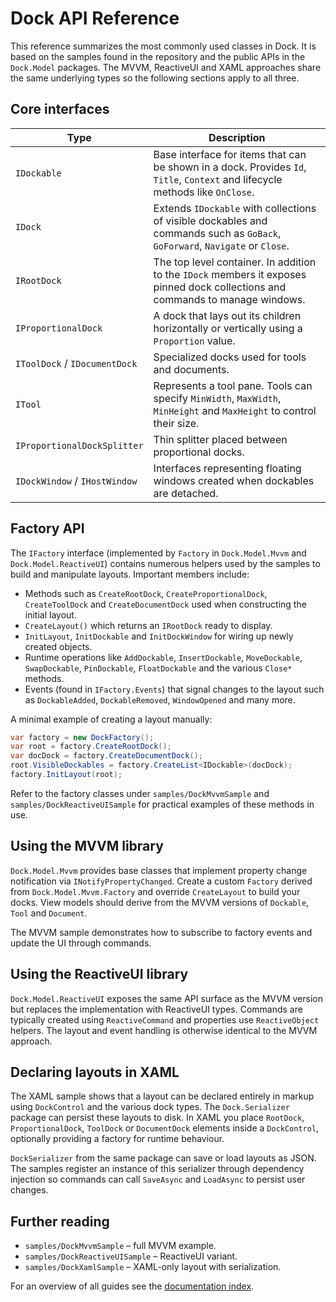 # Dock API Reference

This reference summarizes the most commonly used classes in Dock. It is based on the samples found in the repository and the public APIs in the `Dock.Model` packages. The MVVM, ReactiveUI and XAML approaches share the same underlying types so the following sections apply to all three.

## Core interfaces

| Type | Description |
| --- | --- |
| `IDockable` | Base interface for items that can be shown in a dock. Provides `Id`, `Title`, `Context` and lifecycle methods like `OnClose`. |
| `IDock` | Extends `IDockable` with collections of visible dockables and commands such as `GoBack`, `GoForward`, `Navigate` or `Close`. |
| `IRootDock` | The top level container. In addition to the `IDock` members it exposes pinned dock collections and commands to manage windows. |
| `IProportionalDock` | A dock that lays out its children horizontally or vertically using a `Proportion` value. |
| `IToolDock` / `IDocumentDock` | Specialized docks used for tools and documents. |
| `ITool` | Represents a tool pane. Tools can specify `MinWidth`, `MaxWidth`, `MinHeight` and `MaxHeight` to control their size. |
| `IProportionalDockSplitter` | Thin splitter placed between proportional docks. |
| `IDockWindow` / `IHostWindow` | Interfaces representing floating windows created when dockables are detached. |

## Factory API

The `IFactory` interface (implemented by `Factory` in `Dock.Model.Mvvm` and `Dock.Model.ReactiveUI`) contains numerous helpers used by the samples to build and manipulate layouts. Important members include:

- Methods such as `CreateRootDock`, `CreateProportionalDock`, `CreateToolDock` and `CreateDocumentDock` used when constructing the initial layout.
- `CreateLayout()` which returns an `IRootDock` ready to display.
- `InitLayout`, `InitDockable` and `InitDockWindow` for wiring up newly created objects.
- Runtime operations like `AddDockable`, `InsertDockable`, `MoveDockable`, `SwapDockable`, `PinDockable`, `FloatDockable` and the various `Close*` methods.
- Events (found in `IFactory.Events`) that signal changes to the layout such as `DockableAdded`, `DockableRemoved`, `WindowOpened` and many more.

A minimal example of creating a layout manually:

```csharp
var factory = new DockFactory();
var root = factory.CreateRootDock();
var docDock = factory.CreateDocumentDock();
root.VisibleDockables = factory.CreateList<IDockable>(docDock);
factory.InitLayout(root);
```

Refer to the factory classes under `samples/DockMvvmSample` and `samples/DockReactiveUISample` for practical examples of these methods in use.

## Using the MVVM library

`Dock.Model.Mvvm` provides base classes that implement property change notification via `INotifyPropertyChanged`. Create a custom `Factory` derived from `Dock.Model.Mvvm.Factory` and override `CreateLayout` to build your docks. View models should derive from the MVVM versions of `Dockable`, `Tool` and `Document`.

The MVVM sample demonstrates how to subscribe to factory events and update the UI through commands.

## Using the ReactiveUI library

`Dock.Model.ReactiveUI` exposes the same API surface as the MVVM version but replaces the implementation with ReactiveUI types. Commands are typically created using `ReactiveCommand` and properties use `ReactiveObject` helpers. The layout and event handling is otherwise identical to the MVVM approach.

## Declaring layouts in XAML

The XAML sample shows that a layout can be declared entirely in markup using `DockControl` and the various dock types. The `Dock.Serializer` package can persist these layouts to disk. In XAML you place `RootDock`, `ProportionalDock`, `ToolDock` or `DocumentDock` elements inside a `DockControl`, optionally providing a factory for runtime behaviour.

`DockSerializer` from the same package can save or load layouts as JSON. The
samples register an instance of this serializer through dependency injection so
commands can call `SaveAsync` and `LoadAsync` to persist user changes.

## Further reading

- `samples/DockMvvmSample` – full MVVM example.
- `samples/DockReactiveUISample` – ReactiveUI variant.
- `samples/DockXamlSample` – XAML-only layout with serialization.

For an overview of all guides see the [documentation index](README.md).
